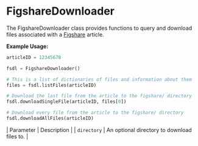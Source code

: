 # FigshareDownloader

The FigshareDownloader class provides functions to query and download files associated with a [Figshare](https://figshare.com/) article.

**Example Usage:**

```python
articleID = 12345678

fsdl = FigshareDownloader()

# This is a list of dictionaries of files and information about them
files = fsdl.listFiles(articleID)

# Download the last file from the article to the figshare/ directory
fsdl.downloadSingleFile(articleID, files[0])

# Download every file from the article to the figshare/ directory
fsdl.downloadAllFiles(articleID)
```

| Parameter | Description |
| `directory` | An optional directory to download files to. |

